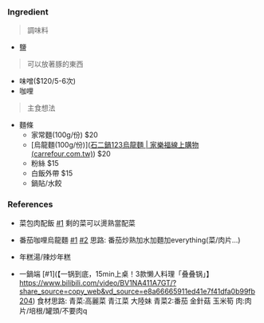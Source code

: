 
### Ingredient

>調味料

- 鹽

>可以放著豚的東西

- 味噌($120/5-6次)
- 咖哩

>主食想法

- 麵條
	- 家常麵(100g/份) $20
	- [烏龍麵(100g/份)]([石二鍋123烏龍麵 | 家樂福線上購物 (carrefour.com.tw)](https://online.carrefour.com.tw/zh/%E7%9F%B3%E4%BA%8C%E9%8D%8B/1522205600101.html)) $20
	- 粉絲 $15
	- 白飯外帶 $15
	- 鍋貼/水餃

### References

- 菜包肉配飯 [#1](https://www.bilibili.com/video/BV1hk4y1M7Rt?t=285.8)
剩的菜可以燙熟當配菜

- 番茄咖哩烏龍麵  [#1](https://www.bilibili.com/video/BV1Pa41157kJ/?share_source=copy_web&vd_source=e8a66665911ed41e7f41dfa0b99fb204) [#2](https://www.bilibili.com/video/BV16D4y1F7NP/?share_source=copy_web&vd_source=e8a66665911ed41e7f41dfa0b99fb204)
思路: 番茄炒熟加水加麵加everything(菜/肉片...)

- 年糕湯/辣炒年糕

- 一鍋端 [#1](【一锅到底，15min上桌！3款懒人料理「叠叠锅」】 https://www.bilibili.com/video/BV1NA411A7GT/?share_source=copy_web&vd_source=e8a66665911ed41e7f41dfa0b99fb204)
食材思路: 
青菜:高麗菜 青江菜 大陸妹
青菜2:番茄 金針菇 玉米筍 
肉:肉片/培根/罐頭/不要肉q
